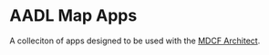AADL Map Apps
=============

A colleciton of apps designed to be used with the [MDCF Architect](http://santoslab.org/pub/mdcf-architect/).
